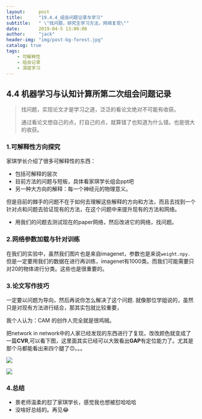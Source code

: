 ```yaml
---
layout:     post
title:      "19.4.4_组会问题记录与学习"
subtitle:   " \"找问题，研究生学习方法，网络复现\""
date:       2019-04-5 13:00:00
author:     "jack"
header-img: "img/post-bg-forest.jpg"
catalog: true
tags:
    - 可解释性
    - 组会记录
    - 深度学习
---
```


## 4.4 机器学习与认知计算所第二次组会问题记录

> 找问题，实现论文才是学习之道，泛泛的看论文绝对不可能有收获。
>
> 通过看论文想自己的点，打自己的点，就算错了也知道为什么错。也是很大的收获。

### 1.可解释性方向探究

 家琪学长介绍了很多可解释性的东西：

- 包括可解释的层次
- 目前方法的问题与短板，具体看家琪学长组会ppt吧
- 另一种大方向的解释：每一个神经元的物理意义。

但是目前的棘手的问题不在于如何去理解这些解释的方向和方法，而且去找到一个针对点和问题去验证现有的方法，在这个问题中来提升现有的方法和网络。

+ 用我们的问题去测试现在的paper网络，然后改进它的网络，找问题。

### 2.网络参数加载与针对训练

 在我们的实验中，虽然我们图片也是来自imagenet，参数也是来说`weight.npy.`但是一定要用我们的数据在进行再训练，imagenet有1000类。而我们可能需要只对20的物体进行分类。这些也是很重要的。

### 3.论文写作技巧

一定要以问题为导向，然后再说你怎么解决了这个问题. 就像那位学姐说的，虽然只是对现有方法进行结合，那其实包就比较重要，

我个人认为：CAM 的创作人完全就是很鸡贼。

把network in network中的人家已经发现的东西进行了复现，改改颜色就变成了一篇**CVR**,可以看下图，这里面其实已经可以大致看出**GAP**有定位能力了。尤其是那个马都能看出来四个腿了🙃。。。

![](https://ws1.sinaimg.cn/large/007bgNxTly1g1qkd1or9cj319s0sdwpb.jpg)

![](https://ws1.sinaimg.cn/large/007bgNxTly1g1qkbsxr09j30le0bajzm.jpg)

### 4.总结

+ 景老师温柔的怼了家琪学长，感觉我也想被怼哈哈哈
+ 没啥好总结的。再见😂